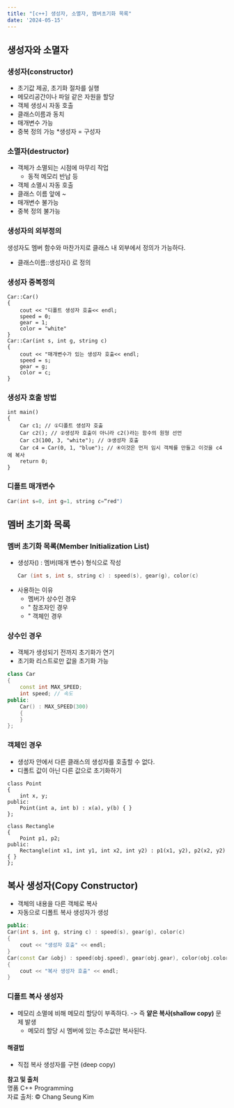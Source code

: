 ```yaml
---
title: "[c++] 생성자, 소멸자, 멤버초기화 목록"
date: '2024-05-15'  
---
```

## 생성자와 소멸자
### 생성자(constructor)
- 초기값 제공, 초기화 절차를 실행
- 메모리공간이나 파일 같은 자원을 할당
- 객체 생성시 자동 호출
- 클래스이름과 동치
- 매개변수 가능
- 중복 정의 가능
*생성자 = 구성자
### 소멸자(destructor)
- 객체가 소멸되는 시점에 마무리 작업
	- 동적 메모리 반납 등
- 객체 소멸시 자동 호출
- 클래스 이름 앞에 ~
- 매개변수 불가능
- 중복 정의 불가능

### 생성자의 외부정의
생성자도 멤버 함수와 마찬가지로 클래스 내 외부에서 정의가 가능하다.
- 클래스이름::생성자() 로 정의

### 생성자 중복정의
```
Car::Car() 
{
	cout << "디폴트 생성자 호출<< endl;
	speed = 0;
	gear = 1;
	color = "white"
}
Car::Car(int s, int g, string c) 
{
	cout << "매개변수가 있는 생성자 호출<< endl;
	speed = s;
	gear = g;
	color = c;
}
```

### 생성자 호출 방법
```
int main()
{
	Car c1; // ①디폴트 생성자 호출
	Car c2(); // ②생성자 호출이 아니라 c2()라는 함수의 원형 선언
	Car c3(100, 3, "white"); // ③생성자 호출
	Car c4 = Car(0, 1, "blue"); // ④이것은 먼저 임시 객체를 만들고 이것을 c4에 복사
	return 0;
}
```

### 디폴트 매개변수
```cpp
Car(int s=0, int g=1, string c=“red")
```

## 멤버 초기화 목록
### 멤버 초기화 목록(Member Initialization List)
- 생성자() : 멤버(매개 변수) 형식으로 작성
	```cpp
	Car (int s, int s, string c) : speed(s), gear(g), color(c)
	```
- 사용하는 이유
	- 멤버가 상수인 경우
	- " 참조자인 경우
	- " 객체인 경우  

### 상수인 경우
- 객체가 생성되기 전까지 초기화가 연기
- 초기화 리스트로만 값을 초기화 가능
```cpp
class Car
{
	const int MAX_SPEED;
	int speed; // 속도
public:
	Car() : MAX_SPEED(300) 
	{
	}
};
```

### 객체인 경우
- 생성자 안에서 다른 클래스의 생성자를 호출할 수 없다.
- 디폴트 값이 아닌 다른 값으로 초기화하기
```
class Point
{
	int x, y;
public:
	Point(int a, int b) : x(a), y(b) { }
};

class Rectangle
{
	Point p1, p2;
public:
	Rectangle(int x1, int y1, int x2, int y2) : p1(x1, y2), p2(x2, y2) { }
};
```
## 복사 생성자(Copy Constructor)
- 객체의 내용을 다른 객체로 복사
- 자동으로 디폴트 복사 생성자가 생성

```cpp
public:
Car(int s, int g, string c) : speed(s), gear(g), color(c) 
{
	cout << "생성자 호출" << endl; 
}
Car(const Car &obj) : speed(obj.speed), gear(obj.gear), color(obj.color) 
{
	cout << "복사 생성자 호출" << endl; 
}
```
### 디폴트 복사 생성자
- 메모리 소멸에 비해 메모리 할당이 부족하다.
-> 즉 __얕은 복사(shallow copy)__ 문제 발생
	- 메모리 할당 시 멤버에 있는 주소값만 복사된다.

#### 해결법
- 직접 복사 생성자를 구현 (deep copy)

__참고 및 출처__  
명품 C++ Programming  
자료 출처: © Chang Seung Kim